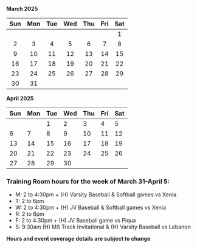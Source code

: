 **March 2025**

|Sun|Mon|Tue|Wed|Thu|Fri|Sat|
|:---:|:---:|:---:|:---:|:---:|:---:|:---:|
|   |   |   |   |   |   |1  |
|2  |3  |4  |5  |6  |7  |8  |
|9  |10 |11 |12 |13 |14 |15 |
|16 |17 |18 |19 |20 |21 |22 |
|23 |24 |25 |26 |27 |28 |29 |
|30 |31 |   |   |   |   |   |

**April 2025**

|Sun|Mon|Tue|Wed|Thu|Fri|Sat|
|---|---|---|---|---|---|---|
|   |   |1  |2  |3  |4  |5  |
|6  |7  |8  |9  |10 |11 |12 |
|13 |14 |15 |16 |17 |18 |19 |
|20 |21 |22 |23 |24 |25 |26 |
|27 |28 |29 |30 |   |   |   |



### Training Room hours for the week of March 31-April 5:

* M: 2 to 4:30pm + (H) Varsity Baseball & Softball games vs Xenia
* T: 2 to 6pm
* W: 2 to 4:30pm + (H) JV Baseball & Softball games vs Xenia
* R: 2 to 6pm
* F: 2 to 4:30pm + (H) JV Baseball game vs Piqua
* S: 9:30am (H) MS Track Invitational & (H) Varsity Baseball vs Lebanon

**Hours and event coverage details are subject to change**

